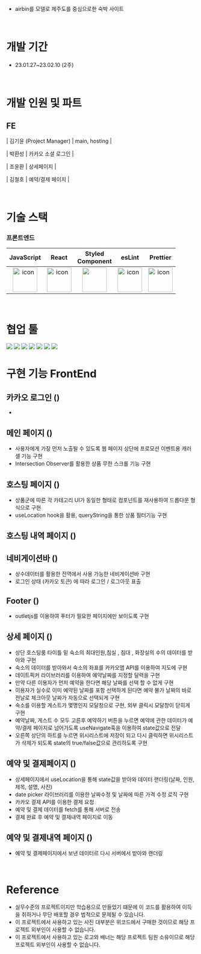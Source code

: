 - airbin를 모델로 제주도를 중심으로한 숙박 사이트
</br>

# 개발 기간

- 23.01.27~23.02.10 (2주)
</br>

# 개발 인원 및 파트
## FE
| 김기윤 (Project Manager) | main, hosting | 

| 박환성 | 카카오 소셜 로그인 |

| 조윤환 | 상세페이지 |

| 김철호 | 예약/결제 페이지 |

</br>

# 기술 스택

### 프론트엔드

|JavaScript|React|Styled</br>Component|esLint|Prettier|
| :--: | :--: | :--: | :--: | :--: |
| <img src="https://techstack-generator.vercel.app/js-icon.svg" alt="icon" width="65" height="65" /> | <img src="https://techstack-generator.vercel.app/react-icon.svg" alt="icon" width="65" height="65" /> | <img src="https://styled-components.com/logo.png" width="65" height="65" /></div> | <img src="https://techstack-generator.vercel.app/eslint-icon.svg" alt="icon" width="65" height="65" /> | <img src="https://techstack-generator.vercel.app/prettier-icon.svg" alt="icon" width="65" height="65" /> |


</br>

# 협업 툴

<div>
<img src="https://img.shields.io/badge/Git-F05032?style=flat&logo=Git&logoColor=white"/>
<img src="https://img.shields.io/badge/GitHub-181717?style=flat&logo=GitHub&logoColor=white"/>
<img src="https://img.shields.io/badge/Slack-4A154B?style=flat&logo=Slack&logoColor=white"/>
<img src="https://img.shields.io/badge/Trello-0052CC?style=flat&logo=Trello&logoColor=white"/>
<img src="https://img.shields.io/badge/Notion-000000?style=flat&logo=Notion&logoColor=white"/>
<img src="https://img.shields.io/badge/Figma-F24E1E?style=flat&logo=Figma&logoColor=white"/>
<img src="https://img.shields.io/badge/VSCode-007ACC?style=flat&logo=Visual Studio Code&logoColor=white"/>
</div>

# 구현 기능  FrontEnd


## 카카오 로그인 ()
- 

## 메인 페이지 ()
- 사용자에게 가장 먼저 노출될 수 있도록 웹 페이지 상단에 프로모션 이벤트용 캐러셀 기능 구현
- Intersection Observer를 활용한 상품 무한 스크롤 기능 구현

## 호스팅 페이지 () 
- 상품군에 따른 각 카테고리 UI가 동일한 형태로 컴포넌트를 재사용하여 드롭다운 형식으로 구현
- useLocation hook을 활용, queryString을 통한 상품 필터기능 구현

## 호스팅 내역 페이지 ()

## 네비게이션바 ()
- 상수데이터를 활용한 전역에서 사용 가능한 네비게이션바 구현
- 로그인 상태 (카카오 토큰) 에 따라 로그인 / 로그아웃 표출

## Footer ()
- outletjs를 이용하여 푸터가 필요한 페이지에만 보이도록 구현

## 상세 페이지 ()
- 상단 호스팅룸 타이틀 밑 숙소의 최대인원,침실 , 침대 , 화장실의 수의 데이터를 받아와 구현
- 숙소의 데이터를 받아와서 숙소의 좌표를 카카오맵 API를 이용하여 지도에 구현
- 데이트픽커 라이브러리를 이용하여 예약날짜를 지정할 달력을 구현
- 만약 다른 이용자가 먼저 예약을 한다면 해당 날짜를 선택 할 수 없게 구현
- 이용자가 실수로 이미 예약된 날짜를 포함 선택하게 된다면 예약 불가 날짜의 바로 전날로 체크아웃 
  날짜가 자동으로 선택되게 구현
- 숙소를 이용할 게스트가 몇명인지 모달창으로 구현, 외부 클릭시 모달창이 닫히게 구현
- 예약날짜, 게스트 수 모두 고른후 예약하기 버튼을 누르면 예약에 관한 데이터가 예약/결제 페이지로 넘어가도록
  useNavigate훅을 이용하여 state값으로 전달
- 오른쪽 상단의 하트를 누르면 위시리스트에 저장이 되고 다시 클릭하면 위시리스트가 삭제가 되도록 state의 true/false값으로
  관리하도록 구현

## 예약 및 결제페이지 ()
- 상세페이지에서 useLocation을 통해 state값을 받아와 데이터 랜더링(날짜, 인원, 제목, 설명, 사진)
- date picker 라이브러리를 이용한 날짜수정 및 날짜에 따른 가격 수정 로직 구현
- 카카오 결제 API를 이용한 결제 요청
- 예약 및 결제 데이터를 fetch를 통해 서버로 전송
- 결제 완료 후 예약 및 결제내역 페이지로 이동

## 예약 및 결제내역 페이지 ()
- 예약 및 결제페이지에서 보낸 데이터르 다시 서버에서 받아와 랜더링

</br>

# Reference
- 실무수준의 프로젝트이지만 학습용으로 만들었기 떄문에 이 코드를 활용하여 이득을 취하거나 무단 배포할 경우 법적으로 문제될 수 있습니다.
- 이 프로젝트에서 사용하고 있는 사진 대부분은 위코드에서 구매한 것이므로 해당 프로젝트 외부인이 사용할 수 없습니다.
- 이 프로젝트에서 사용하고 있는 로고와 배너는 해당 프로젝트 팀원 소유이므로 해당 프로젝트 외부인이 사용할 수 없습니다.
